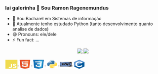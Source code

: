 ### Iai galerinha 👋 Sou Ramon Ragenemundus 

- 🔭 Sou Bacharel em Sistemas de informação 
- 🌱 Atualmente tenho estudado Python (tanto desenvolvimento  quanto analise de dados)
- 😄 Pronouns: ele/dele
- ⚡ Fun fact: ...

<div align="center">
  <a href="https://github.com/Ragenemundus">
  <img height="180em" src="https://github-readme-stats.vercel.app/api?username=Ragenemundus&show_icons=true&theme=merko&include_all_commits=true&count_private=true"/>
  <img height="180em" src="https://github-readme-stats.vercel.app/api/top-langs/?username=Ragenemundus&layout=compact&langs_count=7&theme=merko"/>
</div>
 <div style="display: inline_block"><br>
  <img align="center" alt="Rafa-Js" height="30" width="40" src="https://raw.githubusercontent.com/devicons/devicon/master/icons/javascript/javascript-plain.svg"> 
  
  <img align="center" alt="Ramon-HTML" height="30" width="40" src="https://raw.githubusercontent.com/devicons/devicon/master/icons/html5/html5-original.svg">
  <img align="center" alt="Ramon-CSS" height="30" width="40" src="https://raw.githubusercontent.com/devicons/devicon/master/icons/css3/css3-original.svg">
  <img align="center" alt="Ramon-Python" height="30" width="40" src="https://raw.githubusercontent.com/devicons/devicon/master/icons/python/python-original.svg">
  <img align="center" alt="Ramon-PHP" height="30" width="40" src="https://raw.githubusercontent.com/devicons/devicon/master/icons/php/php-original.svg">
  <img align="center" alt="Ramon-C" height="30" width="40" src="https://raw.githubusercontent.com/devicons/devicon/master/icons/c/c-original.svg">
 
 
 
</div>

